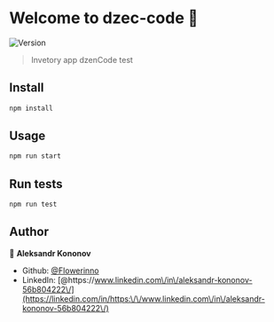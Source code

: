 # Welcome to dzec-code 👋
![Version](https://img.shields.io/badge/version-0.1.0-blue.svg?cacheSeconds=2592000)

> Invetory app dzenCode test

## Install

```sh
npm install
```

## Usage

```sh
npm run start
```

## Run tests

```sh
npm run test
```

## Author

👤 **Aleksandr Kononov**

* Github: [@Flowerinno](https://github.com/Flowerinno)
* LinkedIn: [@https:\/\/www.linkedin.com\/in\/aleksandr-kononov-56b804222\/](https://linkedin.com/in/https:\/\/www.linkedin.com\/in\/aleksandr-kononov-56b804222\/)


